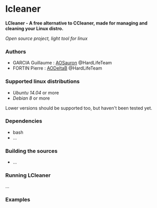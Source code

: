 # lcleaner

**LCleaner - A free alternative to CCleaner, made for managing and cleaning your Linux distro.**

*Open source project, light tool for linux*

### Authors

  - GARCIA Guillaume : [AOSauron](https://github.com/AOSauron) @HardLifeTeam
  - FORTIN Pierre : [AODeltaB](https://github.com/AODeltaB) @HardLifeTeam

### Supported linux distributions

  - *Ubuntu 14.04* or more
  - *Debian 8* or more

Lower versions should be supported too, but haven't been tested yet.

### Dependencies

  - bash
  - ...

### Building the sources

  - ...

### Running LCleaner

...

### Examples
